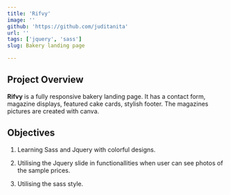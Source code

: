 ```yaml
---
title: 'Rifvy'
image: ''
github: 'https://github.com/juditanita'
url: ''
tags: ['jquery', 'sass']
slug: Bakery landing page

---
```



## Project Overview

__Rifvy__ is a fully responsive bakery landing page.
It has a contact form, magazine displays, featured cake cards, stylish footer. The magazines pictures are created with canva.


## Objectives

   1. Learning Sass and Jquery with colorful designs.   

   2. Utilising the Jquery slide in functionallities when user can see photos of the sample prices.    

   3. Utilising the sass style.  


